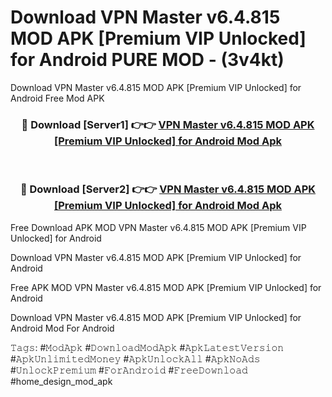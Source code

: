 # Download VPN Master v6.4.815 MOD APK [Premium VIP Unlocked] for Android PURE MOD - (3v4kt)
Download VPN Master v6.4.815 MOD APK [Premium VIP Unlocked] for Android Free Mod APK

<div align="center">
<h3>🔴 Download [Server1] 👉👉 <a href="https://apk-comot.site?title=VPN_Master_v6.4.815_MOD_APK_[Premium_VIP_Unlocked]_for_Android">VPN Master v6.4.815 MOD APK [Premium VIP Unlocked] for Android Mod Apk</a></h3><br>

<h3>🔴 Download [Server2] 👉👉 <a href="https://apk-comot.site?title=VPN_Master_v6.4.815_MOD_APK_[Premium_VIP_Unlocked]_for_Android">VPN Master v6.4.815 MOD APK [Premium VIP Unlocked] for Android Mod Apk</a></h3>
</div>


Free Download APK MOD VPN Master v6.4.815 MOD APK [Premium VIP Unlocked] for Android

Download VPN Master v6.4.815 MOD APK [Premium VIP Unlocked] for Android 

Free APK MOD VPN Master v6.4.815 MOD APK [Premium VIP Unlocked] for Android 

Download VPN Master v6.4.815 MOD APK [Premium VIP Unlocked] for Android Mod For Android

𝚃𝚊𝚐𝚜: #𝙼𝚘𝚍𝙰𝚙𝚔 #𝙳𝚘𝚠𝚗𝚕𝚘𝚊𝚍𝙼𝚘𝚍𝙰𝚙𝚔 #𝙰𝚙𝚔𝙻𝚊𝚝𝚎𝚜𝚝𝚅𝚎𝚛𝚜𝚒𝚘𝚗 #𝙰𝚙𝚔𝚄𝚗𝚕𝚒𝚖𝚒𝚝𝚎𝚍𝙼𝚘𝚗𝚎𝚢 #𝙰𝚙𝚔𝚄𝚗𝚕𝚘𝚌𝚔𝙰𝚕𝚕 #𝙰𝚙𝚔𝙽𝚘𝙰𝚍𝚜 #𝚄𝚗𝚕𝚘𝚌𝚔𝙿𝚛𝚎𝚖𝚒𝚞𝚖 #𝙵𝚘𝚛𝙰𝚗𝚍𝚛𝚘𝚒𝚍 #𝙵𝚛𝚎𝚎𝙳𝚘𝚠𝚗𝚕𝚘𝚊𝚍 #home_design_mod_apk